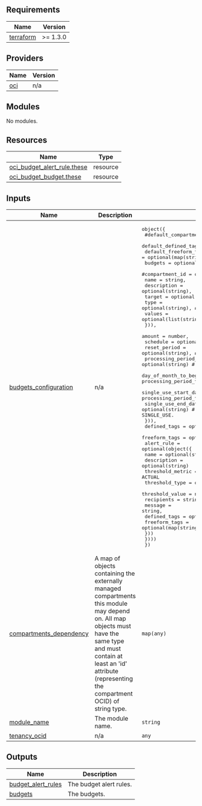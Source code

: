 ## Requirements

| Name | Version |
|------|---------|
| <a name="requirement_terraform"></a> [terraform](#requirement\_terraform) | >= 1.3.0 |

## Providers

| Name | Version |
|------|---------|
| <a name="provider_oci"></a> [oci](#provider\_oci) | n/a |

## Modules

No modules.

## Resources

| Name | Type |
|------|------|
| [oci_budget_alert_rule.these](https://registry.terraform.io/providers/oracle/oci/latest/docs/resources/budget_alert_rule) | resource |
| [oci_budget_budget.these](https://registry.terraform.io/providers/oracle/oci/latest/docs/resources/budget_budget) | resource |

## Inputs

| Name | Description | Type | Default | Required |
|------|-------------|------|---------|:--------:|
| <a name="input_budgets_configuration"></a> [budgets\_configuration](#input\_budgets\_configuration) | n/a | <pre>object({<br>    #default_compartment_id   = optional(string),<br>    default_defined_tags     = optional(map(string)),<br>    default_freeform_tags    = optional(map(string))<br>    budgets = optional(map(object({<br>      #compartment_id   = optional(string),<br>      name             = string,<br>      description      = optional(string),<br>      target           = optional(object({<br>        type   = optional(string), # Default: COMPARTMENT<br>        values = optional(list(string)) # Default: [<tenancy_ocid>]<br>      })),<br>      amount = number,<br>      schedule = optional(object({<br>        reset_period = optional(string), # Default: MONTHLY<br>        processing_period_type = optional(string) # Default: MONTH. Valid values: MONTH, SINGLE_USE.<br>        day_of_month_to_begin = optional(number), # Only applicable when processing_period_type is MONTH. Default: <current day>.<br>        single_use_start_date = optional(string), # Only applicable when processing_period_type is SINGLE_USE.<br>        single_use_end_date = optional(string) # Only applicable when processing_period_type is SINGLE_USE.<br>      })),<br>      defined_tags     = optional(map(string)),<br>      freeform_tags    = optional(map(string)),<br>      alert_rule       = optional(object({<br>        name             = optional(string)<br>        description      = optional(string)<br>        threshold_metric = optional(string), # Default: ACTUAL<br>        threshold_type   = optional(string), # Default: PERCENTAGE<br>        threshold_value  = number,<br>        recipients       = string,<br>        message          = string,<br>        defined_tags     = optional(map(string)),<br>        freeform_tags    = optional(map(string))<br>      }))<br>    })))<br>  })</pre> | n/a | yes |
| <a name="input_compartments_dependency"></a> [compartments\_dependency](#input\_compartments\_dependency) | A map of objects containing the externally managed compartments this module may depend on. All map objects must have the same type and must contain at least an 'id' attribute (representing the compartment OCID) of string type. | `map(any)` | `null` | no |
| <a name="input_module_name"></a> [module\_name](#input\_module\_name) | The module name. | `string` | `"budgets"` | no |
| <a name="input_tenancy_ocid"></a> [tenancy\_ocid](#input\_tenancy\_ocid) | n/a | `any` | n/a | yes |

## Outputs

| Name | Description |
|------|-------------|
| <a name="output_budget_alert_rules"></a> [budget\_alert\_rules](#output\_budget\_alert\_rules) | The budget alert rules. |
| <a name="output_budgets"></a> [budgets](#output\_budgets) | The budgets. |

